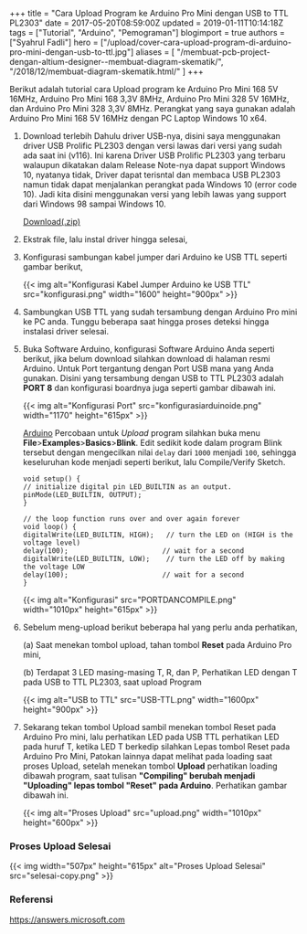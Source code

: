 +++
title = "Cara Upload Program ke Arduino Pro Mini dengan USB to TTL PL2303"
date = 2017-05-20T08:59:00Z
updated = 2019-01-11T10:14:18Z
tags = ["Tutorial", "Arduino", "Pemograman"]
blogimport = true 
authors = ["Syahrul Fadli"]
hero = ["/upload/cover-cara-upload-program-di-arduino-pro-mini-dengan-usb-to-ttl.jpg"]
aliases = [
    "/membuat-pcb-project-dengan-altium-designer--membuat-diagram-skematik/",
    "/2018/12/membuat-diagram-skematik.html/"
]
+++

Berikut adalah tutorial cara Upload program ke Arduino Pro Mini 168 5V 16MHz, Arduino Pro Mini 168 3,3V 8MHz, Arduino Pro Mini 328 5V 16MHz, dan  Arduino Pro Mini 328 3,3V 8MHz. Perangkat yang saya gunakan adalah Arduino Pro Mini 168 5V 16MHz dengan PC Laptop Windows 10 x64.

1. Download terlebih Dahulu driver USB-nya, disini saya menggunakan driver USB Prolific PL2303 dengan versi lawas dari versi yang sudah ada saat ini (v116). Ini karena Driver USB Prolific PL2303 yang terbaru walaupun dikatakan dalam Release Note-nya dapat support Windows 10, nyatanya tidak, Driver dapat terisntal dan membaca USB PL2303 namun tidak dapat menjalankan perangkat pada Windows 10 (error code 10). Jadi kita disini menggunakan versi yang lebih lawas yang support dari Windows 98 sampai Windows 10.

	<a class="donlot" href="https://www.dropbox.com/s/vqb6tiog7hp9gis/IO-Cable_PL-2303_Drivers-Generic_Windows_PL2303_Prolific-reupload-JURUSANAKELEKTRO.zip?dl=0" rel="nofollow" target="_blank" title="Download">Download(.zip)</a>

2. Ekstrak file, lalu instal driver hingga selesai,
3. Konfigurasi sambungan kabel jumper dari Arduino ke USB TTL seperti gambar berikut,

	{{< img alt="Konfigurasi Kabel Jumper Arduino ke USB TTL" src="konfigurasi.png" width="1600" height="900px" >}}

4. Sambungkan USB TTL yang sudah tersambung dengan Arduino Pro mini ke PC anda. Tunggu beberapa saat hingga proses deteksi hingga instalasi driver selesai.</li><li>Buka Software Arduino, konfigurasi Software Arduino Anda seperti berikut, jika belum download silahkan download di halaman resmi Arduino. Untuk Port tergantung dengan Port USB mana yang Anda gunakan. Disini yang tersambung dengan USB to TTL PL2303 adalah <b>PORT 8</b> dan konfigurasi boardnya juga seperti gambar dibawah ini. 

	{{< img alt="Konfigurasi Port" src="konfigurasiarduinoide.png" width="1170" height="615px" >}}

	<a class="donlot" href="https://www.arduino.cc/en/Main/Software" rel="nofollow" target="_blank" title="download arduino software">Arduino</a>
	Percobaan untuk <i>Upload</i> program silahkan buka menu <b>File</b>&gt;<b>Examples</b>&gt;<b>Basics</b>&gt;<b>Blink</b>. Edit sedikit kode dalam program Blink tersebut dengan mengecilkan nilai <code>delay</code> dari <code>1000</code> menjadi <code>100</code>, sehingga keseluruhan kode menjadi seperti berikut, lalu Compile/Verify Sketch. 

	```arduino
	void setup() {  
	// initialize digital pin LED_BUILTIN as an output.
	pinMode(LED_BUILTIN, OUTPUT);
	}

	// the loop function runs over and over again forever
	void loop() {  
	digitalWrite(LED_BUILTIN, HIGH);   // turn the LED on (HIGH is the voltage level)
	delay(100);                       // wait for a second
	digitalWrite(LED_BUILTIN, LOW);    // turn the LED off by making the voltage LOW
	delay(100);                       // wait for a second
	}
	```
	{{< img alt="Konfigurasi" src="PORTDANCOMPILE.png" width="1010px" height="615px" >}}	

5. Sebelum meng-upload berikut beberapa hal yang perlu anda perhatikan,<br/>
	
	 (a) Saat menekan tombol upload, tahan tombol <b>Reset</b> pada Arduino Pro mini,<br/>

	 (b) Terdapat 3 LED masing-masing T, R, dan P, Perhatikan LED dengan T pada USB to TTL PL2303, saat upload Program

	{{< img alt="USB to TTL" src="USB-TTL.png" width="1600px" height="900px" >}}

6. Sekarang tekan tombol Upload sambil menekan tombol Reset pada Arduino Pro mini, lalu perhatikan LED pada USB TTL perhatikan LED pada huruf T, ketika LED T berkedip silahkan Lepas tombol Reset pada Arduino Pro Mini, Patokan lainnya dapat melihat pada loading saat proses Upload, setelah menekan tombol <b>Upload</b> perhatikan loading dibawah program, saat tulisan <b>"Compiling" berubah menjadi "Uploading" lepas tombol "Reset" pada Arduino</b>. Perhatikan gambar dibawah ini. 

	{{< img alt="Proses Upload" src="upload.png" width="1010px" height="600px"  >}}

### Proses Upload Selesai
{{< img width="507px" height="615px" alt="Proses Upload Selesai" src="selesai-copy.png" >}}

### Referensi
<a href="https://answers.microsoft.com/en-us/windows/forum/windows_10-hardware/prolific-usb-to-serial-comm-port-windows-10/0a4f8e48-7135-4434-9d10-349c9ce87fcf?auth=1" rel="nofollow" target="_blank" title="Error Code 10 on Windows 10">https://answers.microsoft.com</a>
